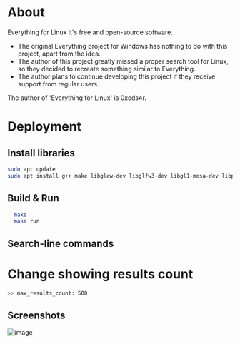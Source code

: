 
# About
Everything for Linux it's free and open-source software.

- The original Everything project for Windows has nothing to do with this project, apart from the idea.
- The author of this project greatly missed a proper search tool for Linux, so they decided to recreate something similar to Everything.
- The author plans to continue developing this project if they receive support from regular users.

The author of 'Everything for Linux' is 0xcds4r.

# Deployment

## Install libraries

```bash
sudo apt update
sudo apt install g++ make libglew-dev libglfw3-dev libgl1-mesa-dev libpthread-stubs0-dev libstdc++-dev
```

## Build & Run

```bash
  make
  make run
```

## Search-line commands

# Change showing results count
```bash
>> max_results_count: 500
```

## Screenshots
![image](https://github.com/user-attachments/assets/a61b28ee-ade1-4dfa-b2cd-92d0eff61b04)

